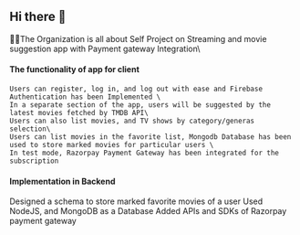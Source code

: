 ## Hi there 👋

<!--

**Here are some ideas to get you started:**
-->
🙋‍♀️The Organization is all about Self Project on Streaming and movie suggestion app with Payment gateway Integration\
#### The functionality of app for client
    Users can register, log in, and log out with ease and Firebase Authentication has been Implemented \
    In a separate section of the app, users will be suggested by the latest movies fetched by TMDB API\
    Users can also list movies, and TV shows by category/generas selection\
    Users can list movies in the favorite list, Mongodb Database has been used to store marked movies for particular users \
    In test mode, Razorpay Payment Gateway has been integrated for the subscription
     
####  Implementation in Backend
   Designed a schema to store marked favorite movies of a user
   Used NodeJS, and MongoDB as a Database
   Added APIs and SDKs of Razorpay payment gateway
   

